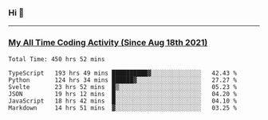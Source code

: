 ### Hi 🙂

---

### <a href="https://wakatime.com/@Eroxl">My All Time Coding Activity (Since Aug 18th 2021)</a>
<!--START_SECTION:waka-->

```text
Total Time: 450 hrs 52 mins

TypeScript   193 hrs 49 mins ██████████▓░░░░░░░░░░░░░░   42.43 %
Python       124 hrs 34 mins ██████▓░░░░░░░░░░░░░░░░░░   27.27 %
Svelte       23 hrs 52 mins  █▒░░░░░░░░░░░░░░░░░░░░░░░   05.23 %
JSON         19 hrs 12 mins  █░░░░░░░░░░░░░░░░░░░░░░░░   04.20 %
JavaScript   18 hrs 42 mins  █░░░░░░░░░░░░░░░░░░░░░░░░   04.10 %
Markdown     14 hrs 51 mins  ▓░░░░░░░░░░░░░░░░░░░░░░░░   03.25 %
```

<!--END_SECTION:waka-->
